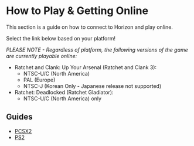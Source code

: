 # How to Play & Getting Online

This section is a guide on how to connect to Horizon and play online. 

Select the link below based on your platform!

_PLEASE NOTE - Regardless of platform, the following versions of the game are currently playable online:_
- Ratchet and Clank: Up Your Arsenal (Ratchet and Clank 3):
  - NTSC-U/C (North America)
  - PAL (Europe)
  - NTSC-J (Korean Only - Japanese release not supported)
- Ratchet: Deadlocked (Ratchet Gladiator):
  - NTSC-U/C (North America) only

## Guides

- [PCSX2](/getting-online/pcsx2/README.md)
- [PS2](/getting-online/ps2/README.md)
